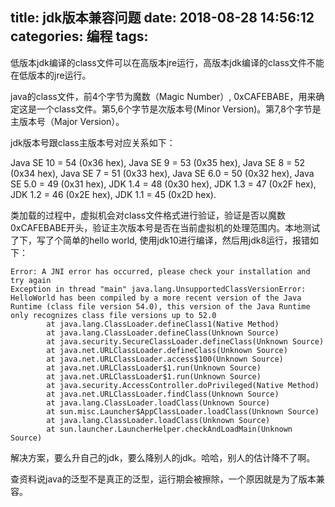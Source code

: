 title: jdk版本兼容问题
date: 2018-08-28 14:56:12
categories: 编程
tags:
---

低版本jdk编译的class文件可以在高版本jre运行，高版本jdk编译的class文件不能在低版本的jre运行。

<!-- more -->

java的class文件，前4个字节为魔数（Magic Number）, 0xCAFEBABE，用来确定这是一个class文件。第5,6个字节是次版本号(Minor Version)。第7,8个字节是主版本号（Major Version）。

jdk版本号跟class主版本号对应关系如下：

> 
Java SE 10 = 54 (0x36 hex),
Java SE 9 = 53 (0x35 hex),
Java SE 8 = 52 (0x34 hex),
Java SE 7 = 51 (0x33 hex),
Java SE 6.0 = 50 (0x32 hex),
Java SE 5.0 = 49 (0x31 hex),
JDK 1.4 = 48 (0x30 hex),
JDK 1.3 = 47 (0x2F hex),
JDK 1.2 = 46 (0x2E hex),
JDK 1.1 = 45 (0x2D hex).


类加载的过程中，虚拟机会对class文件格式进行验证，验证是否以魔数0xCAFEBABE开头，验证主次版本号是否在当前虚拟机的处理范围内。本地测试了下，写了个简单的hello world, 使用jdk10进行编译，然后用jdk8运行，报错如下：

```
Error: A JNI error has occurred, please check your installation and try again
Exception in thread "main" java.lang.UnsupportedClassVersionError: HelloWorld has been compiled by a more recent version of the Java Runtime (class file version 54.0), this version of the Java Runtime only recognizes class file versions up to 52.0
        at java.lang.ClassLoader.defineClass1(Native Method)
        at java.lang.ClassLoader.defineClass(Unknown Source)
        at java.security.SecureClassLoader.defineClass(Unknown Source)
        at java.net.URLClassLoader.defineClass(Unknown Source)
        at java.net.URLClassLoader.access$100(Unknown Source)
        at java.net.URLClassLoader$1.run(Unknown Source)
        at java.net.URLClassLoader$1.run(Unknown Source)
        at java.security.AccessController.doPrivileged(Native Method)
        at java.net.URLClassLoader.findClass(Unknown Source)
        at java.lang.ClassLoader.loadClass(Unknown Source)
        at sun.misc.Launcher$AppClassLoader.loadClass(Unknown Source)
        at java.lang.ClassLoader.loadClass(Unknown Source)
        at sun.launcher.LauncherHelper.checkAndLoadMain(Unknown Source)
```        

解决方案，要么升自己的jdk，要么降别人的jdk。哈哈，别人的估计降不了啊。

查资料说java的泛型不是真正的泛型，运行期会被擦除，一个原因就是为了版本兼容。